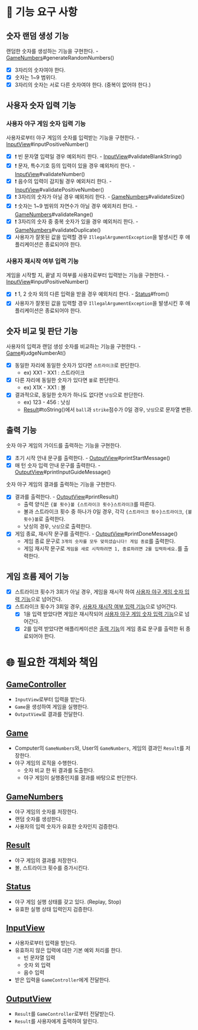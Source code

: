 # 📌 기능 요구 사항

## 숫자 랜덤 생성 기능

랜덤한 숫자를 생성하는 기능을 구현한다. - [GameNumbers](#GameNumbers)#generateRandomNumbers()

- [x] 3자리의 숫자여야 한다.
- [x] 숫자는 1~9 범위다.
- [x] 3자리의 숫자는 서로 다른 숫자여야 한다. (중복이 없어야 한다.)

## 사용자 숫자 입력 기능

### 사용자 야구 게임 숫자 입력 기능

사용자로부터 야구 게임의 숫자를 입력받는 기능을 구현한다. - [InputView](#InputView)#inputPositiveNumber()

- [x] ❗️ 빈 문자열 입력일 경우 예외처리 한다. - [InputView](#InputView)#validateBlankString()
- [x] ❗️ 문자, 특수기호 등의 입력이 있을 경우 예외처리 한다. - [InputView](#InputView)#validateNumber()
- [x] ❗️ 음수의 입력이 감지될 경우 예외처리 한다. - [InputView](#InputView)#validatePositiveNumber()
- [x] ❗️ 3자리의 숫자가 아닐 경우 예외처리 한다. - [GameNumbers](#GameNumbers)#validateSize()
- [x] ❗️ 숫자는 1~9 범위의 자연수가 아닐 경우 예외처리 한다. - [GameNumbers](#GameNumbers)#validateRange()
- [x] ❗️ 3자리의 숫자 중 중복 숫자가 있을 경우 예외처리 한다. - [GameNumbers](#GameNumbers)#validateDuplicate()
- [x] 사용자가 잘못된 값을 입력할 경우 `IllegalArgumentException`을 발생시킨 후 애플리케이션은 종료되어야 한다.

### 사용자 재시작 여부 입력 기능

게임을 시작할 지, 끝낼 지 여부를 사용자로부터 입력받는 기능을 구현한다. - [InputView](#InputView)#inputPositiveNumber()

- [x] ❗️ 1, 2 숫자 외의 다른 입력을 받을 경우 예외처리 한다. - [Status](#Status)#from()
- [x] 사용자가 잘못된 값을 입력할 경우 `IllegalArgumentException`을 발생시킨 후 애플리케이션은 종료되어야 한다.

## 숫자 비교 및 판단 기능

사용자의 입력과 랜덤 생성 숫자를 비교하는 기능을 구현한다. - [Game](#Game)#judgeNumberAt()

- [x] 동일한 자리에 동일한 숫자가 있다면 `스트라이크`로 판단한다.
    - ex) XX1 - XX1 : 스트라이크
- [x] 다른 자리에 동일한 숫자가 있다면 `볼`로 판단한다.
    - ex) X1X - XX1 : 볼
- [x] 결과적으로, 동일한 숫자가 하나도 없다면 `낫싱`으로 판단한다.
    - ex) 123 - 456 : 낫싱
    - [Result](#Result)#toString()에서 `ball`과 `strike`점수가 0일 경우, `낫싱`으로 문자열 변환.

## 출력 기능

숫자 야구 게임의 가이드를 출력하는 기능을 구현한다.

- [x] 초기 시작 안내 문구를 출력한다. - [OutputView](#OutputView)#printStartMessage()
- [x] 매 턴 숫자 입력 안내 문구를 출력한다. - [OutputView](#OutputView)#printInputGuideMessage()

숫자 야구 게임의 결과를 출력하는 기능을 구현한다.

- [x] 결과를 출력한다. - [OutputView](#OutputView)#printResult()
    - 출력 양식은 `{볼 횟수}볼 {스트라이크 횟수}스트라이크`를 따른다.
    - 볼과 스트라이크 횟수 중 하나가 0일 경우, 각각 `{스트라이크 횟수}스트라이크`, `{볼 횟수}볼`로 출력한다.
    - 낫싱의 경우, `낫싱`으로 출력한다.
- [x] 게임 종료, 재시작 문구를 출력한다. - [OutputView](#OutputView)#printDoneMessage()
    - 게임 종료 문구로 `3개의 숫자를 모두 맞히셨습니다! 게임 종료`를 출력한다.
    - 게임 재시작 문구로 `게임을 새로 시작하려면 1, 종료하려면 2를 입력하세요.`를 출력한다.

## 게임 흐름 제어 기능

- [x] 스트라이크 횟수가 3회가 아닐 경우, 게임을 재시작 하여 [사용자 야구 게임 숫자 입력 기능](#사용자-야구-게임-숫자-입력-기능)으로 넘어간다.
- [x] 스트라이크 횟수가 3회일 경우, [사용자 재시작 여부 입력 기능](#사용자-재시작-여부-입력-기능)으로 넘어간다.
    - [x] 1을 입력 받았다면 게임은 재시작되어 [사용자 야구 게임 숫자 입력 기능](#사용자-야구-게임-숫자-입력-기능)으로 넘어간다.
    - [x] 2를 입력 받았다면 애플리케이션은 [출력 기능](#출력-기능)의 게임 종료 문구를 출력한 뒤 종료되어야 한다.

# 🌐 필요한 객체와 책임

## [GameController](../src/main/java/baseball/controller/GameController.java)

- `InputView`로부터 입력을 받는다.
- `Game`을 생성하여 게임을 실행한다.
- `OutputView`로 결과를 전달한다.

## [Game](../src/main/java/baseball/model/Game.java)

- Computer의 `GameNumbers`와, User의 `GameNumbers`, 게임의 결과인 `Result`를 저장한다.
- 야구 게임의 로직을 수행한다.
    - 숫자 비교 한 뒤 결과를 도출한다.
    - 야구 게임이 실행중인지를 결과를 바탕으로 판단한다.

## [GameNumbers](../src/main/java/baseball/model/GameNumbers.java)

- 야구 게임의 숫자를 저장한다.
- 랜덤 숫자를 생성한다.
- 사용자의 입력 숫자가 유효한 숫자인지 검증한다.

## [Result](../src/main/java/baseball/model/Result.java)

- 야구 게임의 결과를 저장한다.
- 볼, 스트라이크 횟수를 증가시킨다.

## [Status](../src/main/java/baseball/model/Status.java)

- 야구 게임 실행 상태를 갖고 있다. (Replay, Stop)
- 유효한 실행 상태 입력인지 검증한다.

## [InputView](../src/main/java/baseball/view/InputView.java)

- 사용자로부터 입력을 받는다.
- 유효하지 않은 입력에 대한 기본 예외 처리를 한다.
    - 빈 문자열 입력
    - 숫자 외 입력
    - 음수 입력
- 받은 입력을 `GameController`에게 전달한다.

## [OutputView](../src/main/java/baseball/view/OutputView.java)

- `Result`를 `GameController`로부터 전달받는다.
- `Result`를 사용자에게 출력하여 알린다.
